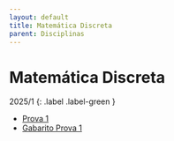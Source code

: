 ```yaml
---
layout: default
title: Matemática Discreta
parent: Disciplinas
---
```


# Matemática Discreta

2025/1
{: .label .label-green }

- [Prova 1](2025/1/prova1.pdf)
- [Gabarito Prova 1](2025/1/gabarito_prova1.pdf)
